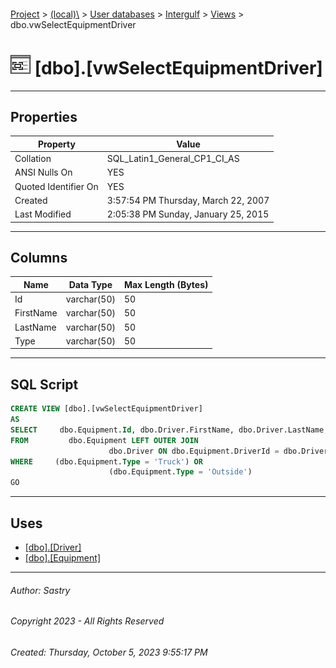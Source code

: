 #### 

[Project](../../../../index.md) > [(local)\\](../../../index.md) > [User databases](../../index.md) > [Intergulf](../index.md) > [Views](Views.md) > dbo.vwSelectEquipmentDriver

# ![Views](../../../../Images/View32.png) [dbo].[vwSelectEquipmentDriver]

---

## <a name="#properties"></a>Properties

| Property | Value |
|---|---|
| Collation | SQL_Latin1_General_CP1_CI_AS |
| ANSI Nulls On | YES |
| Quoted Identifier On | YES |
| Created | 3:57:54 PM Thursday, March 22, 2007 |
| Last Modified | 2:05:38 PM Sunday, January 25, 2015 |


---

## <a name="#columns"></a>Columns

| Name | Data Type | Max Length (Bytes) |
|---|---|---|
| Id | varchar(50) | 50 |
| FirstName | varchar(50) | 50 |
| LastName | varchar(50) | 50 |
| Type | varchar(50) | 50 |


---

## <a name="#sqlscript"></a>SQL Script

```sql
CREATE VIEW [dbo].[vwSelectEquipmentDriver]
AS
SELECT     dbo.Equipment.Id, dbo.Driver.FirstName, dbo.Driver.LastName, dbo.Equipment.Type
FROM         dbo.Equipment LEFT OUTER JOIN
                      dbo.Driver ON dbo.Equipment.DriverId = dbo.Driver.Id
WHERE     (dbo.Equipment.Type = 'Truck') OR
                      (dbo.Equipment.Type = 'Outside')
GO

```


---

## <a name="#uses"></a>Uses

* [[dbo].[Driver]](../Tables/dbo_Driver.md)
* [[dbo].[Equipment]](../Tables/dbo_Equipment.md)


---

###### Author:  Sastry

###### Copyright 2023 - All Rights Reserved

###### Created: Thursday, October 5, 2023 9:55:17 PM

